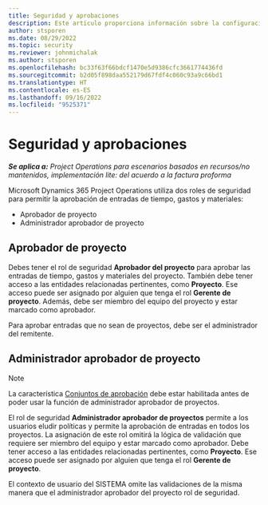 ```yaml
---
title: Seguridad y aprobaciones
description: Este artículo proporciona información sobre la configuración de seguridad para el trabajo con aprobaciones en Microsoft Dynamics 365 Project Operations.
author: stsporen
ms.date: 08/29/2022
ms.topic: security
ms.reviewer: johnmichalak
ms.author: stsporen
ms.openlocfilehash: bc33f63f66bdcf1470e5d9386cfc3661774436fd
ms.sourcegitcommit: b2d05f898daa552179d67fdf4c060c93a9c66bd1
ms.translationtype: HT
ms.contentlocale: es-ES
ms.lasthandoff: 09/16/2022
ms.locfileid: "9525371"
---
```

# <a name="security-and-approvals"></a>Seguridad y aprobaciones

_**Se aplica a:** Project Operations para escenarios basados en recursos/no mantenidos, implementación lite: del acuerdo a la factura proforma_

Microsoft Dynamics 365 Project Operations utiliza dos roles de seguridad para permitir la aprobación de entradas de tiempo, gastos y materiales:

- Aprobador de proyecto
- Administrador aprobador de proyecto

## <a name="project-approver"></a>Aprobador de proyecto

Debes tener el rol de seguridad **Aprobador del proyecto** para aprobar las entradas de tiempo, gastos y materiales del proyecto. También debe tener acceso a las entidades relacionadas pertinentes, como **Proyecto**. Ese acceso puede ser asignado por alguien que tenga el rol **Gerente de proyecto**. Además, debe ser miembro del equipo del proyecto y estar marcado como aprobador.

Para aprobar entradas que no sean de proyectos, debe ser el administrador del remitente.

## <a name="project-approver-admin"></a>Administrador aprobador de proyecto

> [!NOTE]
> La característica [Conjuntos de aprobación](approval-sets.md) debe estar habilitada antes de poder usar la función de administrador aprobador de proyectos.

El rol de seguridad **Administrador aprobador de proyectos** permite a los usuarios eludir políticas y permite la aprobación de entradas en todos los proyectos. La asignación de este rol omitirá la lógica de validación que requiere ser miembro del equipo y estar marcado como aprobador. Debe tener acceso a las entidades relacionadas pertinentes, como **Proyecto**. Ese acceso puede ser asignado por alguien que tenga el rol **Gerente de proyecto**.

El contexto de usuario del SISTEMA omite las validaciones de la misma manera que el administrador aprobador del proyecto rol de seguridad.
